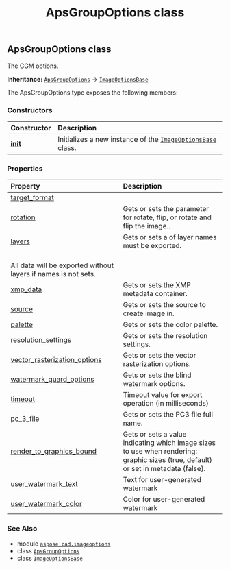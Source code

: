﻿---
title: ApsGroupOptions class
second_title: Aspose.CAD for Python via .NET API References
description: 
type: docs
weight: 10
url: /python-net/aspose.cad.imageoptions/apsgroupoptions/
is_root: false
---

## ApsGroupOptions class

The CGM options.



**Inheritance:** [`ApsGroupOptions`](/cad/python-net/aspose.cad.imageoptions/apsgroupoptions) → 
[`ImageOptionsBase`](/cad/python-net/aspose.cad.imageoptions/imageoptionsbase)



The ApsGroupOptions type exposes the following members:

### Constructors
| Constructor | Description |
| :- | :- |
| [__init__](/cad/python-net/aspose.cad.imageoptions/apsgroupoptions/__init__/#) | Initializes a new instance of the [`ImageOptionsBase`](/cad/python-net/aspose.cad.imageoptions/imageoptionsbase) class. |


### Properties
| Property | Description |
| :- | :- |
| [target_format](/cad/python-net/aspose.cad.imageoptions/apsgroupoptions/target_format) |  |
| [rotation](/cad/python-net/aspose.cad.imageoptions/apsgroupoptions/rotation) | Gets or sets the parameter for rotate, flip, or rotate and flip the image.. |
| [layers](/cad/python-net/aspose.cad.imageoptions/apsgroupoptions/layers) | Gets or sets a of layer names must be exported.<br/>All data will be exported without layers if names is not sets. |
| [xmp_data](/cad/python-net/aspose.cad.imageoptions/apsgroupoptions/xmp_data) | Gets or sets the XMP metadata container. |
| [source](/cad/python-net/aspose.cad.imageoptions/apsgroupoptions/source) | Gets or sets the source to create image in. |
| [palette](/cad/python-net/aspose.cad.imageoptions/apsgroupoptions/palette) | Gets or sets the color palette. |
| [resolution_settings](/cad/python-net/aspose.cad.imageoptions/apsgroupoptions/resolution_settings) | Gets or sets the resolution settings. |
| [vector_rasterization_options](/cad/python-net/aspose.cad.imageoptions/apsgroupoptions/vector_rasterization_options) | Gets or sets the vector rasterization options. |
| [watermark_guard_options](/cad/python-net/aspose.cad.imageoptions/apsgroupoptions/watermark_guard_options) | Gets or sets the blind watermark options. |
| [timeout](/cad/python-net/aspose.cad.imageoptions/apsgroupoptions/timeout) | Timeout value for export operation (in milliseconds) |
| [pc_3_file](/cad/python-net/aspose.cad.imageoptions/apsgroupoptions/pc_3_file) | Gets or sets the PC3 file full name. |
| [render_to_graphics_bound](/cad/python-net/aspose.cad.imageoptions/apsgroupoptions/render_to_graphics_bound) | Gets or sets a value indicating which image sizes to use when rendering: graphic sizes (true, default) or set in metadata (false). |
| [user_watermark_text](/cad/python-net/aspose.cad.imageoptions/apsgroupoptions/user_watermark_text) | Text for user-generated watermark |
| [user_watermark_color](/cad/python-net/aspose.cad.imageoptions/apsgroupoptions/user_watermark_color) | Color for user-generated watermark |



### See Also
* module [`aspose.cad.imageoptions`](..)
* class [`ApsGroupOptions`](/cad/python-net/aspose.cad.imageoptions/apsgroupoptions)
* class [`ImageOptionsBase`](/cad/python-net/aspose.cad.imageoptions/imageoptionsbase)
